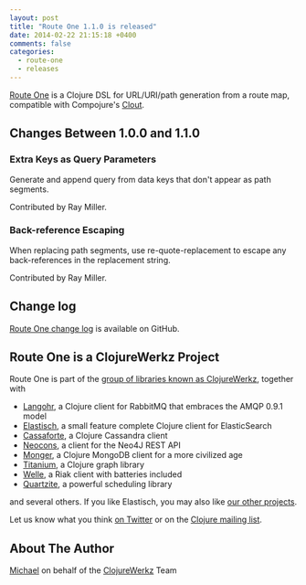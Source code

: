 ```yaml
---
layout: post
title: "Route One 1.1.0 is released"
date: 2014-02-22 21:15:18 +0400
comments: false
categories:
  - route-one
  - releases
---
```


[Route One](https://github.com/clojurewerkz/route-one) is a Clojure DSL for URL/URI/path generation
from a route map, compatible with Compojure's [Clout](https://github.com/weavejester/clout).


## Changes Between 1.0.0 and 1.1.0

### Extra Keys as Query Parameters

Generate and append query from data keys that don't appear as path
segments.

Contributed by Ray Miller.

### Back-reference Escaping

When replacing path segments, use re-quote-replacement to escape any
back-references in the replacement string.

Contributed by Ray Miller.


## Change log

[Route One change log](https://github.com/clojurewerkz/route-one/blob/master/ChangeLog.md) is available on GitHub.


## Route One is a ClojureWerkz Project

Route One is part of the [group of libraries known as ClojureWerkz](http://clojurewerkz.org), together with

 * [Langohr](http://clojurerabbitmq.info), a Clojure client for RabbitMQ that embraces the AMQP 0.9.1 model
 * [Elastisch](http://clojureelasticsearch.info), a small feature complete Clojure client for ElasticSearch
 * [Cassaforte](http://clojurecassandra.info), a Clojure Cassandra client
 * [Neocons](http://clojureneo4j.info), a client for the Neo4J REST API
 * [Monger](http://clojuremongodb.info), a Clojure MongoDB client for a more civilized age
 * [Titanium](http://titanium.clojurewerkz.org), a Clojure graph library
 * [Welle](http://clojureriak.info), a Riak client with batteries included
 * [Quartzite](http://clojurequartz.info), a powerful scheduling library

and several others. If you like Elastisch, you may also like [our other projects](http://clojurewerkz.org).

Let us know what you think [on Twitter](http://twitter.com/clojurewerkz) or on the [Clojure mailing list](https://groups.google.com/group/clojure).

## About The Author

[Michael](http://twitter.com/michaelklishin) on behalf of the [ClojureWerkz](http://clojurewerkz.org) Team
